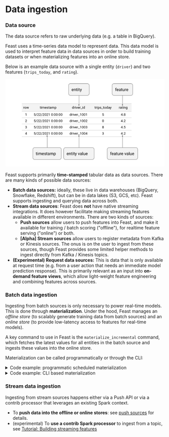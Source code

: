 # Data ingestion

### Data source

The data source refers to raw underlying data (e.g. a table in BigQuery).

Feast uses a time-series data model to represent data. This data model is used to interpret feature data in data sources in order to build training datasets or when materializing features into an online store.

Below is an example data source with a single entity (`driver`) and two features (`trips_today`, and `rating`).

![Ride-hailing data source](<../../.gitbook/assets/image (16).png>)

Feast supports primarily **time-stamped** tabular data as data sources. There are many kinds of possible data sources:

* **Batch data sources:** ideally, these live in data warehouses (BigQuery, Snowflake, Redshift), but can be in data lakes (S3, GCS, etc). Feast supports ingesting and querying data across both.
* **Stream data sources**: Feast does **not** have native streaming integrations. It does however facilitate making streaming features available in different environments. There are two kinds of sources:
  * **Push sources** allow users to push features into Feast, and make it available for training / batch scoring ("offline"), for realtime feature serving ("online") or both.&#x20;
  * **\[Alpha] Stream sources** allow users to register metadata from Kafka or Kinesis sources. The onus is on the user to ingest from these sources, though Feast provides some limited helper methods to ingest directly from Kafka / Kinesis topics.
* **(Experimental) Request data sources:** This is data that is only available at request time (e.g. from a user action that needs an immediate model prediction response). This is primarily relevant as an input into **on-demand feature views**, which allow light-weight feature engineering and combining features across sources.

### Batch data ingestion

Ingesting from batch sources is only necessary to power real-time models. This is done through **materialization**. Under the hood, Feast manages an _offline store_ (to scalably generate training data from batch sources) and an _online store_ (to provide low-latency access to features for real-time models).

A key command to use in Feast is the `materialize_incremental` command, which fetches the latest values for all entities in the batch source and ingests these values into the online store.&#x20;

Materialization can be called programmatically or through the CLI:

<details>

<summary>Code example: programmatic scheduled materialization</summary>

This snippet creates a feature store object which points to the registry (which knows of all defined features) and the online store (DynamoDB in this case), and&#x20;

```python
# Define Python callable
def materialize():
  repo_config = RepoConfig(
    registry=RegistryConfig(path="s3://[YOUR BUCKET]/registry.pb"),
    project="feast_demo_aws",
    provider="aws",
    offline_store="file",
    online_store=DynamoDBOnlineStoreConfig(region="us-west-2")
  )
  store = FeatureStore(config=repo_config)
  store.materialize_incremental(datetime.datetime.now())

# (In production) Use Airflow PythonOperator
materialize_python = PythonOperator(
    task_id='materialize_python',
    python_callable=materialize,
)
```

</details>

<details>

<summary>Code example: CLI based materialization</summary>

#### How to run this in the CLI

```bash
CURRENT_TIME=$(date -u +"%Y-%m-%dT%H:%M:%S") 
feast materialize-incremental $CURRENT_TIME
```

#### How to run this on Airflow

```python
# Use BashOperator
materialize_bash = BashOperator(
    task_id='materialize',
    bash_command=f'feast materialize-incremental {datetime.datetime.now().replace(microsecond=0).isoformat()}',
)
```

</details>

### Stream data ingestion

Ingesting from stream sources happens either via a Push API or via a contrib processor that leverages an existing Spark context.

* To **push data into the offline or online stores**: see [push sources](../../reference/data-sources/push.md) for details.
* (experimental) To **use a contrib Spark processor** to ingest from a topic, see [Tutorial: Building streaming features](../../tutorials/building-streaming-features.md)

